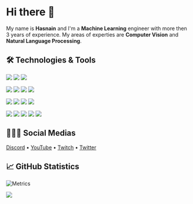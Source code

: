 # Hi there 👋
My name is **Hasnain** and I'm a **Machine Learning** engineer with more then 3 years of experience. My areas of experties are **Computer Vision** and **Natural Language Processing**.

## 🛠️ Technologies & Tools
![](https://img.shields.io/badge/OS-Windows-informational?style=flat&logo=windows&logoColor=white&color=d92929)
![](https://img.shields.io/badge/OS-Linux-informational?style=flat&logo=linux&logoColor=white&color=d92929)
![](https://img.shields.io/badge/OS-MacOS-informational?style=flat&logo=apple&logoColor=white&color=d92929)

![](https://img.shields.io/badge/Editor-Unreal_Engine-informational?style=flat&logo=unreal-engine&logoColor=white&color=d92929)
![](https://img.shields.io/badge/Editor-IntelliJ_IDEA-informational?style=flat&logo=intellij-idea&logoColor=white&color=d92929)
![](https://img.shields.io/badge/Editor-PyCharm-informational?style=flat&logo=pycharm&logoColor=white&color=d92929)
![](https://img.shields.io/badge/Editor-Atom-informational?style=flat&logo=atom&logoColor=white&color=d92929)

![](https://img.shields.io/badge/Code-Python-informational?style=flat&logo=python&logoColor=white&color=d92929)
![](https://img.shields.io/badge/Code-Java-informational?style=flat&logo=java&logoColor=white&color=d92929)
![](https://img.shields.io/badge/Code-C_Sharp-informational?style=flat&logo=c-sharp&logoColor=white&color=d92929)
![](https://img.shields.io/badge/Code-PHP-informational?style=flat&logo=php&logoColor=white&color=d92929)

![](https://img.shields.io/badge/Tools-Discord-informational?style=flat&logo=discord&logoColor=white&color=d92929)
![](https://img.shields.io/badge/Tools-MySQL-informational?style=flat&logo=mysql&logoColor=white&color=d92929)
![](https://img.shields.io/badge/Tools-GitHub_Desktop-informational?style=flat&logo=github&logoColor=white&color=d92929)
![](https://img.shields.io/badge/Tools-Sandboxie-informational?style=flat&logo=codesandbox&logoColor=white&color=d92929)
![](https://img.shields.io/badge/Tools-Sandboxie-informational?style=flat&logo=codesandbox&logoColor=white&color=d92929)

## 🧑‍🤝‍🧑 Social Medias
[Discord](https://discord.gg/HzJ3Gfr) • [YouTube](https://youtube.com/channel/UCly6QIOO1A0sasZUG7nq49A) • [Twitch](https://twitch.tv/kkrypt0nn) • [Twitter](https://twitter.com/kkrypt0nn)

## 📈 GitHub Statistics
![Metrics](https://metrics.lecoq.io/kkrypt0nn?template=terminal&followup=1&languages=1&config.timezone=Europe%2FZurich&config.animated=true)

![](https://komarev.com/ghpvc/?username=HasnainKhanNiazi&color=d92929)
